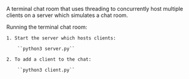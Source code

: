 A terminal chat room that uses threading to concurrently host multiple clients on a server which simulates a chat room. 

Running the terminal chat room:

    1. Start the server which hosts clients: 

        ``python3 server.py``

    2. To add a client to the chat:
        
        ``python3 client.py``